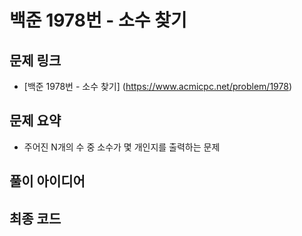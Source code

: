 # 백준 1978번 - 소수 찾기

## 문제 링크
- [백준 1978번 - 소수 찾기] (https://www.acmicpc.net/problem/1978)

## 문제 요약
- 주어진 N개의 수 중 소수가 몇 개인지를 출력하는 문제

## 풀이 아이디어

## 최종 코드
